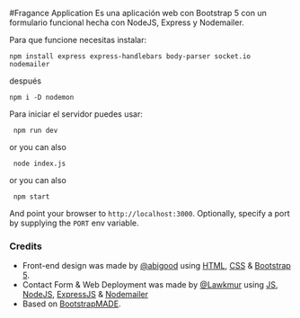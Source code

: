 #Fragance Application
Es una aplicación web con Bootstrap 5 con un formulario funcional hecha con NodeJS, Express y Nodemailer.

Para que funcione necesitas instalar:

<code>npm install express express-handlebars body-parser socket.io nodemailer</code>

después

<code>npm i -D nodemon</code>

Para iniciar el servidor puedes usar:

<code> npm run dev</code>

or you can also

<code> node index.js </code>

or you can also

<code> npm start </code>

And point your browser to `http://localhost:3000`. Optionally, specify
a port by supplying the `PORT` env variable.

### Credits

- Front-end design was made by [@abigood](https://www.instagram.com/fuentes_eve93/) using [HTML](https://github.com/eudicots/Cactus), [CSS](https://www.w3schools.com/css/) & [Bootstrap 5](https://getbootstrap.com/).
- Contact Form & Web Deployment was made by [@Lawkmur](https://fabiomenjivar.cf/) using [JS](https://www.javascript.com/), [NodeJS](https://nodejs.org/), [ExpressJS](https://expressjs.com/) & [Nodemailer](https://nodemailer.com/about/)
- Based on [BootstrapMADE](https://bootstrapmade.com/groovin-free-bootstrap-theme/).
